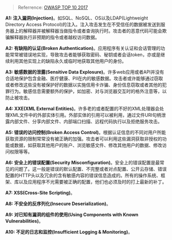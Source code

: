 > Referrence: [OWASP TOP 10 2017](https://www.owasp.org/images/7/72/OWASP_Top_10-2017_%28en%29.pdf.pdf)

**A1: 注入漏洞\(Injection\)**。如SQL、NoSQL、OS以及LDAP\(Lightweight Directory Access Protocol\)的注入。注入攻击发生在不受信任的数据被发送到服务器上的解释器并被解释器当做指令或者查询执行时。攻击者的恶意代码可能会欺骗解释器执行非预期的指令或者越权访问数据。

**A2: 有缺陷的认证\(Broken Authentication\)**。应用程序有关认证和会话管理的功能常常被错误地实现，导致攻击者能够获取密码、秘钥或者会话token，亦或是继续利用其他实现上的缺陷永久或临时地获取其他用户的身份。

**A3: 敏感数据的泄露\(Sensitive Data Explosure\)**。许多web应用或者API并没有合适地保护包含金融、医疗健康、PII在内的敏感数据。攻击者或许能够通过窃取或者修改这些没有被保护好的数据以实施信用卡诈骗、身份信息窃取或者其他的犯罪行为。敏感信息需要额外的保护，如加密、对与浏览器交互时的格外注意等，以防止被攻击。

**A4: XXE\(XML External Entities\)**。许多老的或者配置的不好的XML处理器会处理XML文件中的外部实体引用。外部实体的引用可以被利用，通过文件URI句柄泄露内部文件、分享内部文件、内部端口扫描、远程代码执行以及拒绝服务攻击。

**A5: 错误的访问控制\(Broken Access Control\)**。根据认证信息的不同对用户所能获取资源的限制常常没有被正确的加强。攻击者可以利用这些漏洞获取非授权的功能或数据，如获取其他用户的账户、浏览敏感文件、修改其他用户的数据、修改访问权限等等。

**A6: 安全上的错误配置\(Security Misconfiguration\)**。安全上的错误配置是最常见的问题了。这一般是错误的默认配置、不完整或者对点配置、公开云存储、错误配置的HTTP头以及冗余的含有敏感内容的错误信息造成的。所有的操作系统、框架、库以及应用程序不光需要被正确的配置，他们也必须及时的打上最新的补丁。

**A7: XSS\(Cross-Site Scripting\)**。

**A8: 不安全的反序列化\(Insecure Deserialization\)**。

**A9: 对已知有漏洞的组件的使用\(Using Components with Known Vulnerabilities\)**。

**A10: 不足的日志和监控\(Insufficient Logging & Monitoring\)**。

